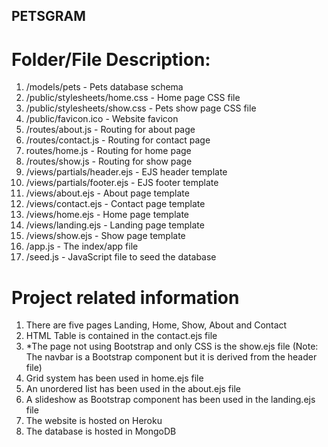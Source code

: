 ## PETSGRAM
# Folder/File Description:
1. /models/pets - Pets database schema
2. /public/stylesheets/home.css - Home page CSS file
3. /public/stylesheets/show.css - Pets show page CSS file
4. /public/favicon.ico - Website favicon
5. /routes/about.js - Routing for about page
6. /routes/contact.js - Routing for contact page
7. routes/home.js - Routing for home page
8. /routes/show.js - Routing for show page
9. /views/partials/header.ejs - EJS header template
10. /views/partials/footer.ejs - EJS footer template
11. /views/about.ejs - About page template
12. /views/contact.ejs - Contact page template
13. /views/home.ejs - Home page template
14. /views/landing.ejs - Landing page template
15. /views/show.ejs - Show page template
16. /app.js - The index/app file
17. /seed.js - JavaScript file to seed the database


# Project related information

1. There are five pages Landing, Home, Show, About and Contact
2. HTML Table is contained in the contact.ejs file
3. *The page not using Bootstrap and only CSS is the show.ejs file (Note: The navbar is a Bootstrap component but it is derived from the header file)
4. Grid system has been used in home.ejs file
5. An unordered list has been used in the about.ejs file
6. A slideshow as Bootstrap component has been used in the landing.ejs file
7. The website is hosted on Heroku
8. The database is hosted in MongoDB


